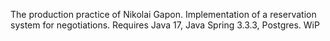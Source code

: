 The production practice of Nikolai Gapon. Implementation of a reservation system for negotiations. Requires Java 17, Java Spring 3.3.3, Postgres.  WiP
